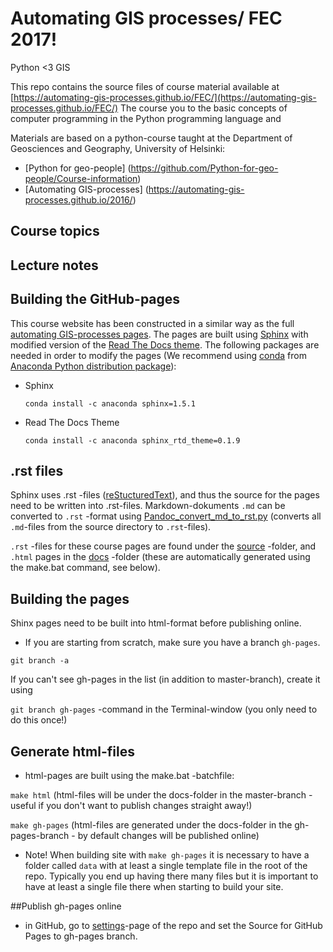 # Automating GIS processes/ FEC 2017!
Python &lt;3 GIS

This repo contains the source files of course material available at [https://automating-gis-processes.github.io/FEC/](https://automating-gis-processes.github.io/FEC/)
The course you to the basic concepts of computer programming in the Python programming language and


Materials are based on a python-course taught at the Department of Geosciences and Geography, University of Helsinki:

- [Python for geo-people] (https://github.com/Python-for-geo-people/Course-information)
- [Automating GIS-processes] (https://automating-gis-processes.github.io/2016/)

## Course topics

## Lecture notes

## Building the GitHub-pages

This course website has been constructed in a similar way as the full [automating GIS-processes pages](https://github.com/Automating-GIS-processes/2016).
The pages are built using [Sphinx](http://www.sphinx-doc.org/en/1.4.9/) with modified version of the [Read The Docs theme](http://docs.readthedocs.io/en/latest/theme.html).
The following packages are needed in order to modify the pages (We recommend using [conda](http://conda.pydata.org/docs/using/pkgs.html#install-a-package) from [Anaconda Python distribution package](https://www.continuum.io/downloads)):

 - Sphinx

    ```
    conda install -c anaconda sphinx=1.5.1
    ```

 - Read The Docs Theme

    ```
    conda install -c anaconda sphinx_rtd_theme=0.1.9
    ```

## .rst files

Sphinx uses .rst -files ([reStucturedText](https://en.wikipedia.org/wiki/ReStructuredText)), and thus the source for the pages need to be written into .rst-files.
Markdown-dokuments `.md` can be converted to `.rst` -format using [Pandoc_convert_md_to_rst.py](/Pandoc_convert_md_to_rst.py) (converts all `.md`-files from the source directory to `.rst`-files).

`.rst` -files for these course pages are found under the [source](/source) -folder, and `.html` pages in the [docs](/docs) -folder (these are automatically generated using the make.bat command, see below).

## Building the pages

Shinx pages need to be built into html-format before publishing online.

- If you are starting from scratch, make sure you have a branch `gh-pages`.

`git branch -a`

If you can't see gh-pages in the list (in addition to master-branch), create it using

`git branch gh-pages` -command in the Terminal-window (you only need to do this once!)

## Generate html-files

- html-pages are built using the make.bat -batchfile:

`make html` (html-files will be under the docs-folder in the master-branch - useful if you don't want to publish changes straight away!)

`make gh-pages` (html-files are generated under the docs-folder in the gh-pages-branch - by default changes will be published online)

- Note! When building site with `make gh-pages` it is necessary to have a folder called `data` with at least a single template file in the root of the repo. Typically you end up having there many files but it is important to have at least a single file there when starting to build your site.

##Publish gh-pages online

- in GitHub, go to [settings](https://github.com/Automating-GIS-processes/FEC/settings)-page of the repo and set the Source for GitHub Pages to gh-pages branch.


